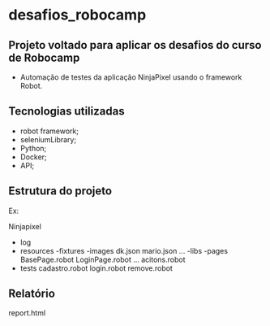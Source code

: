 # desafios_robocamp


## Projeto voltado para aplicar os desafios do curso de Robocamp
 
- Automação de testes da aplicação NinjaPixel usando o framework Robot.


## Tecnologias utilizadas

- robot framework;
- seleniumLibrary;
- Python;
- Docker;
- API;


## Estrutura do projeto

Ex:

Ninjapixel
  - log
  - resources
    -fixtures
      -images
      dk.json
      mario.json
      ...
    -libs
    -pages
      BasePage.robot
      LoginPage.robot
      ...
    acitons.robot
  - tests
    cadastro.robot
    login.robot
    remove.robot
    
    
## Relatório

report.html
